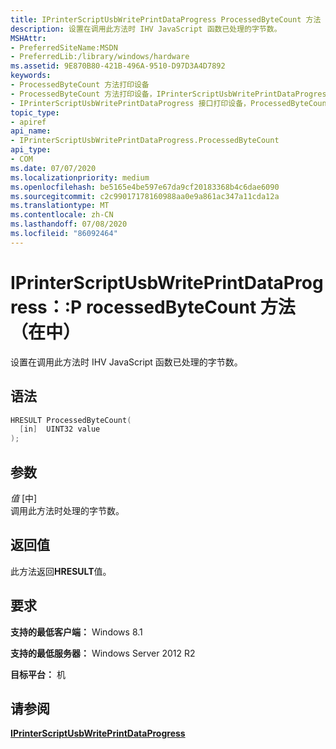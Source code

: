 ```yaml
---
title: IPrinterScriptUsbWritePrintDataProgress ProcessedByteCount 方法（在中）
description: 设置在调用此方法时 IHV JavaScript 函数已处理的字节数。
MSHAttr:
- PreferredSiteName:MSDN
- PreferredLib:/library/windows/hardware
ms.assetid: 9E870B80-421B-496A-9510-D97D3A4D7892
keywords:
- ProcessedByteCount 方法打印设备
- ProcessedByteCount 方法打印设备，IPrinterScriptUsbWritePrintDataProgress 接口
- IPrinterScriptUsbWritePrintDataProgress 接口打印设备，ProcessedByteCount 方法
topic_type:
- apiref
api_name:
- IPrinterScriptUsbWritePrintDataProgress.ProcessedByteCount
api_type:
- COM
ms.date: 07/07/2020
ms.localizationpriority: medium
ms.openlocfilehash: be5165e4be597e67da9cf20183368b4c6dae6090
ms.sourcegitcommit: c2c99017178160988aa0e9a861ac347a11cda12a
ms.translationtype: MT
ms.contentlocale: zh-CN
ms.lasthandoff: 07/08/2020
ms.locfileid: "86092464"
---
```

# <a name="iprinterscriptusbwriteprintdataprogressprocessedbytecount-method-in"></a>IPrinterScriptUsbWritePrintDataProgress：:P rocessedByteCount 方法（在中）

设置在调用此方法时 IHV JavaScript 函数已处理的字节数。

## <a name="syntax"></a>语法

```cpp
HRESULT ProcessedByteCount(
  [in]  UINT32 value
);
```

## <a name="parameters"></a>参数

*值* \[中\]  
调用此方法时处理的字节数。

## <a name="return-values"></a>返回值

此方法返回**HRESULT**值。

## <a name="requirements"></a>要求

**支持的最低客户端：** Windows 8.1

**支持的最低服务器：** Windows Server 2012 R2

**目标平台：** 机

## <a name="see-also"></a>请参阅

[**IPrinterScriptUsbWritePrintDataProgress**](iprinterscriptusbwriteprintdataprogress.md)
